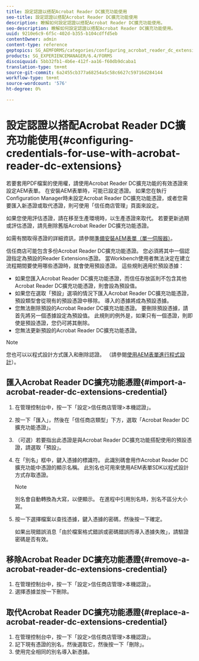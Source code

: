 ```yaml
---
title: 設定認證以搭配Acrobat Reader DC擴充功能使用
seo-title: 設定認證以搭配Acrobat Reader DC擴充功能使用
description: 瞭解如何設定認證以搭配Acrobat Reader DC擴充功能使用。
seo-description: 瞭解如何設定認證以搭配Acrobat Reader DC擴充功能使用。
uuid: 9210e6c9-6f5c-402d-b355-b104cdffd5eb
contentOwner: admin
content-type: reference
geptopics: SG_AEMFORMS/categories/configuring_acrobat_reader_dc_extensions
products: SG_EXPERIENCEMANAGER/6.4/FORMS
discoiquuid: 5bb32fb1-4b6e-412f-aa16-f60db9dcaba1
translation-type: tm+mt
source-git-commit: 6a2455cb377a68254a5c58c6627c59716d284144
workflow-type: tm+mt
source-wordcount: '576'
ht-degree: 0%

---
```



# 設定認證以搭配Acrobat Reader DC擴充功能使用{#configuring-credentials-for-use-with-acrobat-reader-dc-extensions}

若要套用PDF檔案的使用權，請使用Acrobat Reader DC擴充功能的有效憑證來設定AEM表單。 在安裝AEM表單時，可能已設定憑證。 如果您在執行Configuration Manager時未設定Acrobat Reader DC擴充功能憑證，或者您需要匯入新憑證或取代憑證，則可使用「信任商店管理」頁面來設定。

如果您使用評估憑證，請在移至生產環境時，以生產憑證來取代。 若要更新過期或評估憑證，請先刪除舊版Acrobat Reader DC擴充功能憑證。

如需有關取得憑證的詳細資訊，請參閱[準備安裝AEM表單（單一伺服器）](https://www.adobe.com/go/learn_aemforms_prepareInstallsingle_63)。

信任商店可能包含多份Acrobat Reader DC擴充功能憑證。 您必須將其中一個認證指定為預設的Reader Extensions憑證。 當Workbench使用者無法決定在建立流程期間要使用哪些憑證時，就會使用預設憑證。 這些規則適用於預設憑據：

* 如果您匯入Acrobat Reader DC擴充功能憑證，而信任存放區則不包含其他Acrobat Reader DC擴充功能憑證，則會設為預設值。
* 如果您在選取「預設」選項的情況下匯入Acrobat Reader DC擴充功能憑證，預設類型會從現有的預設憑證中移除。 導入的憑據將成為預設憑據。
* 您無法刪除預設的Acrobat Reader DC擴充功能憑證。 要刪除預設憑據，請首先將另一個憑據設定為預設值。 此規則的例外是，如果只有一個憑證，則即使是預設憑證，您仍可將其刪除。
* 您無法更新預設的Acrobat Reader DC擴充功能憑證。

>[!NOTE]
>
>您也可以以程式設計方式匯入和刪除認證。 （請參閱[使用AEM表單進行程式設計](https://www.adobe.com/go/learn_aemforms_programming_63)）。

## 匯入Acrobat Reader DC擴充功能憑證{#import-a-acrobat-reader-dc-extensions-credential}

1. 在管理控制台中，按一下「設定>信任商店管理>本機認證」。
1. 按一下「匯入」，然後在「信任商店類型」下方，選取「Acrobat Reader DC擴充功能憑證」。
1. （可選）若要指出此憑證是與Acrobat Reader DC擴充功能搭配使用的預設憑證，請選取「預設」。
1. 在「別名」框中，鍵入憑據的標識符。 此識別碼會用作Acrobat Reader DC擴充功能中憑證的顯示名稱。 此別名也可用來使用AEM表單SDK以程式設計方式存取憑證。

   >[!NOTE]
   >
   >別名會自動轉換為大寫，以便顯示。 在進程中引用別名時，別名不區分大小寫。

1. 按一下選擇檔案以查找憑據，鍵入憑據的密碼，然後按一下確定。

   如果出現錯誤消息「由於檔案格式錯誤或密碼錯誤而導入憑據失敗」，請驗證密碼是否有效。

## 移除Acrobat Reader DC擴充功能憑證{#remove-a-acrobat-reader-dc-extensions-credential}

1. 在管理控制台中，按一下「設定>信任商店管理>本機認證」。
1. 選擇憑據並按一下刪除。

## 取代Acrobat Reader DC擴充功能憑證{#replace-a-acrobat-reader-dc-extensions-credential}

1. 在管理控制台中，按一下「設定>信任商店管理>本機認證」。
1. 記下現有憑證的別名，然後選取它，然後按一下「刪除」。
1. 使用完全相同的別名導入新憑據。

